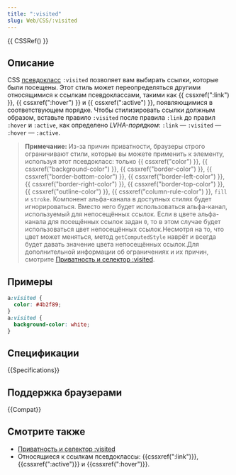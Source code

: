 ```yaml
---
title: ":visited"
slug: Web/CSS/:visited
---
```


{{ CSSRef() }}

## Описание

CSS [псевдокласс](/ru/docs/Web/CSS/Псевдо-классы) `:visited` позволяет вам выбирать ссылки, которые были посещены. Этот стиль может переопределяться другими относящимися к ссылкам псевдоклассами, такими как {{ cssxref(":link") }}, {{ cssxref(":hover") }} и {{ cssxref(":active") }}, появляющимися в соответствующем порядке. Чтобы стилизировать ссылки должным образом, вставьте правило `:visited` после правила `:link` до правил `:hover` и `:active`, как определено _LVHA-порядком_: `:link` — `:visited` — `:hover` — `:active`.

> **Примечание:** Из-за причин приватности, браузеры строго ограничивают стили, которые вы можете применить к элементу, используя этот псевдокласс: только {{ cssxref("color") }}, {{ cssxref("background-color") }}, {{ cssxref("border-color") }}, {{ cssxref("border-bottom-color") }}, {{ cssxref("border-left-color") }}, {{ cssxref("border-right-color") }}, {{ cssxref("border-top-color") }}, {{ cssxref("outline-color") }}, {{ cssxref("column-rule-color") }}, `fill` и `stroke`. Компонент альфа-канала в доступных стилях будет игнорироваться. Вместо него будет использоваться альфа-канал, используемый для непосещённых ссылок. Если в цвете альфа-канала для посещённых ссылок задан `0`, то в этом случае будет использоваться цвет непосещённых ссылок.Несмотря на то, что цвет может меняться, метод `getComputedStyle` наврёт и всегда будет давать значение цвета непосещённых ссылок.Для дополнительной информации об ограничениях и их причин, смотрите [Приватность и селектор :visited](/ru/docs/CSS/Privacy_and_the_:visited_selector).

## Примеры

```css
a:visited {
  color: #4b2f89;
}
a:visited {
  background-color: white;
}
```

## Спецификации

{{Specifications}}

## Поддержка браузерами

{{Compat}}

## Смотрите также

- [Приватность и селектор :visited](/ru/docs/CSS/Privacy_and_the_:visited_selector)
- Относящиеся к ссылкам псевдоклассы: {{cssxref(":link")}}, {{cssxref(":active")}} и {{cssxref(":hover")}}.

